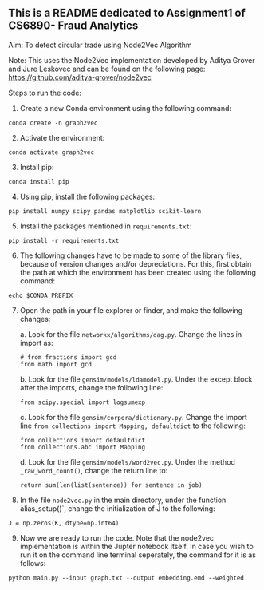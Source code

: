 ## This is a README dedicated to Assignment1 of CS6890- Fraud Analytics

Aim: To detect circular trade using Node2Vec Algorithm

Note: This uses the Node2Vec implementation developed by Aditya Grover and Jure Leskovec and can be found on the following page: https://github.com/aditya-grover/node2vec

Steps to run the code:

1. Create a new Conda environment using the following command:
```
conda create -n graph2vec
```

2. Activate the environment:
```
conda activate graph2vec
```

3. Install pip:
```
conda install pip
```

4. Using pip, install the following packages:
```
pip install numpy scipy pandas matplotlib scikit-learn
```

5. Install the packages mentioned in `requirements.txt`:
```
pip install -r requirements.txt
```

6. The following changes have to be made to some of the library files, because of version changes and/or depreciations. For this, first obtain the path at which the environment has been created using the following command:
```
echo $CONDA_PREFIX
```

7. Open the path in your file explorer or finder, and make the following changes:

    a. Look for the file `networkx/algorithms/dag.py`. Change the lines in import as:
    ```
    # from fractions import gcd
    from math import gcd
    ```

    b. Look for the file `gensim/models/ldamodel.py`. Under the except block after the imports, change the following line:
    ```
    from scipy.special import logsumexp
    ```

    c. Look for the file `gensim/corpora/dictionary.py`. Change the import line `from collections import Mapping, defaultdict` to the following:
    ```
    from collections import defaultdict
    from collections.abc import Mapping
    ```

    d. Look for the file `gensim/models/word2vec.py`. Under the method ` _raw_word_count()`, change the return line to:
    ```     
    return sum(len(list(sentence)) for sentence in job)
    ```

8. In the file `node2vec.py` in the main directory, under the function àlias_setup()`, change the initialization of J to the following:
```
J = np.zeros(K, dtype=np.int64)
```

9. Now we are ready to run the code. Note that the node2vec implementation is within the Jupter notebook itself. In case you wish to run it on the command line terminal seperately, the command for it is as follows:
```
python main.py --input graph.txt --output embedding.emd --weighted
```
